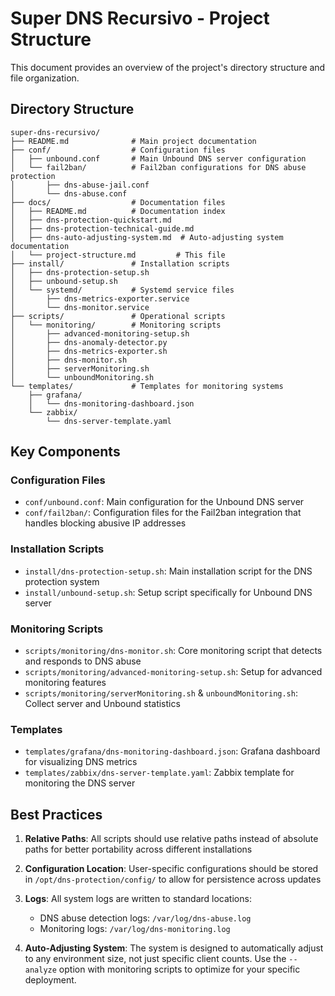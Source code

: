 # Super DNS Recursivo - Project Structure

This document provides an overview of the project's directory structure and file organization.

## Directory Structure

```
super-dns-recursivo/
├── README.md              # Main project documentation
├── conf/                  # Configuration files
│   ├── unbound.conf       # Main Unbound DNS server configuration
│   └── fail2ban/          # Fail2ban configurations for DNS abuse protection
│       ├── dns-abuse-jail.conf
│       └── dns-abuse.conf
├── docs/                  # Documentation files
│   ├── README.md          # Documentation index
│   ├── dns-protection-quickstart.md
│   ├── dns-protection-technical-guide.md
│   ├── dns-auto-adjusting-system.md  # Auto-adjusting system documentation
│   └── project-structure.md         # This file
├── install/               # Installation scripts
│   ├── dns-protection-setup.sh
│   ├── unbound-setup.sh
│   └── systemd/           # Systemd service files
│       ├── dns-metrics-exporter.service
│       └── dns-monitor.service
├── scripts/               # Operational scripts
│   └── monitoring/        # Monitoring scripts
│       ├── advanced-monitoring-setup.sh
│       ├── dns-anomaly-detector.py
│       ├── dns-metrics-exporter.sh
│       ├── dns-monitor.sh
│       ├── serverMonitoring.sh
│       └── unboundMonitoring.sh
└── templates/             # Templates for monitoring systems
    ├── grafana/
    │   └── dns-monitoring-dashboard.json
    └── zabbix/
        └── dns-server-template.yaml
```

## Key Components

### Configuration Files

- `conf/unbound.conf`: Main configuration for the Unbound DNS server
- `conf/fail2ban/`: Configuration files for the Fail2ban integration that handles blocking abusive IP addresses

### Installation Scripts

- `install/dns-protection-setup.sh`: Main installation script for the DNS protection system
- `install/unbound-setup.sh`: Setup script specifically for Unbound DNS server

### Monitoring Scripts

- `scripts/monitoring/dns-monitor.sh`: Core monitoring script that detects and responds to DNS abuse
- `scripts/monitoring/advanced-monitoring-setup.sh`: Setup for advanced monitoring features
- `scripts/monitoring/serverMonitoring.sh` & `unboundMonitoring.sh`: Collect server and Unbound statistics

### Templates

- `templates/grafana/dns-monitoring-dashboard.json`: Grafana dashboard for visualizing DNS metrics
- `templates/zabbix/dns-server-template.yaml`: Zabbix template for monitoring the DNS server

## Best Practices

1. **Relative Paths**: All scripts should use relative paths instead of absolute paths for better portability across different installations

2. **Configuration Location**: User-specific configurations should be stored in `/opt/dns-protection/config/` to allow for persistence across updates

3. **Logs**: All system logs are written to standard locations:
   - DNS abuse detection logs: `/var/log/dns-abuse.log`
   - Monitoring logs: `/var/log/dns-monitoring.log`

4. **Auto-Adjusting System**: The system is designed to automatically adjust to any environment size, not just specific client counts. Use the `--analyze` option with monitoring scripts to optimize for your specific deployment.